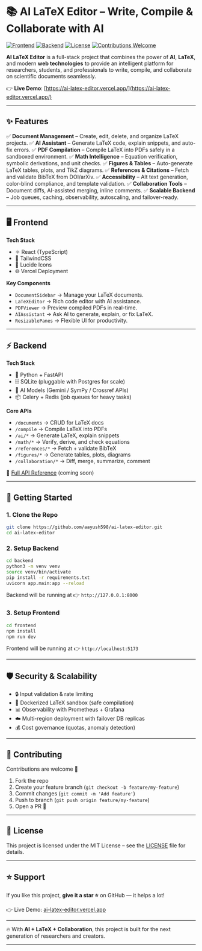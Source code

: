 

# 📚 AI LaTeX Editor – Write, Compile & Collaborate with AI

[![Frontend](https://img.shields.io/badge/Frontend-Vercel-blue?logo=vercel)](https://ai-latex-editor.vercel.app/)
[![Backend](https://img.shields.io/badge/Backend-FastAPI-green?logo=fastapi)](#-backend)
[![License](https://img.shields.io/badge/License-MIT-black)](LICENSE)
[![Contributions Welcome](https://img.shields.io/badge/Contributions-Welcome-brightgreen)](#-contributing)

**AI LaTeX Editor** is a full-stack project that combines the power of **AI**, **LaTeX**, and modern **web technologies** to provide an intelligent platform for researchers, students, and professionals to write, compile, and collaborate on scientific documents seamlessly.

👉 **Live Demo**: [https://ai-latex-editor.vercel.app/](https://ai-latex-editor.vercel.app/)

---

## ✨ Features

✅ **Document Management** – Create, edit, delete, and organize LaTeX projects.
✅ **AI Assistant** – Generate LaTeX code, explain snippets, and auto-fix errors.
✅ **PDF Compilation** – Compile LaTeX into PDFs safely in a sandboxed environment.
✅ **Math Intelligence** – Equation verification, symbolic derivations, and unit checks.
✅ **Figures & Tables** – Auto-generate LaTeX tables, plots, and TikZ diagrams.
✅ **References & Citations** – Fetch and validate BibTeX from DOI/arXiv.
✅ **Accessibility** – Alt text generation, color-blind compliance, and template validation.
✅ **Collaboration Tools** – Document diffs, AI-assisted merging, inline comments.
✅ **Scalable Backend** – Job queues, caching, observability, autoscaling, and failover-ready.

---

## 🖥️ Frontend

**Tech Stack**

* ⚛️ React (TypeScript)
* 🎨 TailwindCSS
* 🧩 Lucide Icons
* 🌐 Vercel Deployment

**Key Components**

* `DocumentSidebar` → Manage your LaTeX documents.
* `LaTeXEditor` → Rich code editor with AI assistance.
* `PDFViewer` → Preview compiled PDFs in real-time.
* `AIAssistant` → Ask AI to generate, explain, or fix LaTeX.
* `ResizablePanes` → Flexible UI for productivity.

---

## ⚡ Backend

**Tech Stack**

* 🐍 Python + FastAPI
* 🗄️ SQLite (pluggable with Postgres for scale)
* 🤖 AI Models (Gemini / SymPy / Crossref APIs)
* 📦 Celery + Redis (job queues for heavy tasks)

**Core APIs**

* `/documents` → CRUD for LaTeX docs
* `/compile` → Compile LaTeX into PDFs
* `/ai/*` → Generate LaTeX, explain snippets
* `/math/*` → Verify, derive, and check equations
* `/references/*` → Fetch + validate BibTeX
* `/figures/*` → Generate tables, plots, diagrams
* `/collaboration/*` → Diff, merge, summarize, comment

📖 [Full API Reference](#) (coming soon)

---

## 🚀 Getting Started

### 1. Clone the Repo

```bash
git clone https://github.com/aayush598/ai-latex-editor.git
cd ai-latex-editor
```

### 2. Setup Backend

```bash
cd backend
python3 -m venv venv
source venv/bin/activate
pip install -r requirements.txt
uvicorn app.main:app --reload
```

Backend will be running at 👉 `http://127.0.0.1:8000`

### 3. Setup Frontend

```bash
cd frontend
npm install
npm run dev
```

Frontend will be running at 👉 `http://localhost:5173`

---

<!-- ## 🧪 Testing

* ✅ Backend: `pytest` for unit + integration tests
* ✅ Frontend: `vitest` + React Testing Library
* ✅ Load Testing: `k6` / `Locust`
* ✅ CI/CD: GitHub Actions (lint, test, security scans)

--- -->

## 🛡️ Security & Scalability

* 🔒 Input validation & rate limiting
* 🐳 Dockerized LaTeX sandbox (safe compilation)
* 📊 Observability with Prometheus + Grafana
* ☁️ Multi-region deployment with failover DB replicas
* 💰 Cost governance (quotas, anomaly detection)

<!-- ---

## 📈 Roadmap

* [x] AI-assisted LaTeX Editor
* [x] Real-time PDF compilation
* [x] Equation intelligence (SymPy + AI)
* [x] Collaboration features (diff, merge, comments)
* [ ] Offline mode for LaTeX editing
* [ ] Mobile-friendly editor
* [ ] Plugin ecosystem for templates/styles -->

---

## 🤝 Contributing

Contributions are welcome 🎉

1. Fork the repo
2. Create your feature branch (`git checkout -b feature/my-feature`)
3. Commit changes (`git commit -m 'Add feature'`)
4. Push to branch (`git push origin feature/my-feature`)
5. Open a PR 🚀

---

## 📜 License

This project is licensed under the MIT License – see the [LICENSE](LICENSE) file for details.

---

## ⭐ Support

If you like this project, **give it a star ⭐** on GitHub — it helps a lot!

👉 Live Demo: [ai-latex-editor.vercel.app](https://ai-latex-editor.vercel.app/)

---

🔥 With **AI + LaTeX + Collaboration**, this project is built for the next generation of researchers and creators.

---
